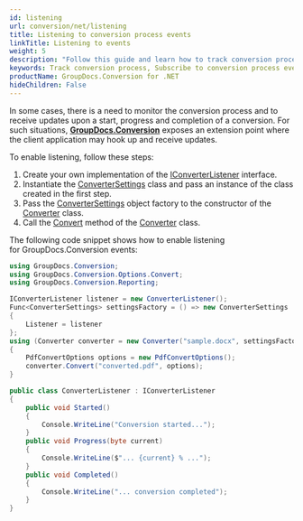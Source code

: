 ```yaml
---
id: listening
url: conversion/net/listening
title: Listening to conversion process events
linkTitle: Listening to events
weight: 5
description: "Follow this guide and learn how to track conversion process by subscribing to specific events of GroupDocs.Conversion for .NET API."
keywords: Track conversion process, Subscribe to conversion process events, track conversion
productName: GroupDocs.Conversion for .NET
hideChildren: False
---
```

In some cases, there is a need to monitor the conversion process and to receive updates upon a start, progress and completion of a conversion. For such situations, [**GroupDocs.Conversion**](https://products.groupdocs.com/conversion/net) exposes an extension point where the client application may hook up and receive updates. 

To enable listening, follow these steps:

1.  Create your own implementation of the [IConverterListener](https://reference.groupdocs.com/conversion/net/groupdocs.conversion.reporting/iconverterlistener) interface.
2.  Instantiate the [ConverterSettings](https://reference.groupdocs.com/conversion/net/groupdocs.conversion/convertersettings) class and pass an instance of the class created in the first step.
3.  Pass the [ConverterSettings](https://reference.groupdocs.com/conversion/net/groupdocs.conversion/convertersettings) object factory to the constructor of the [Converter](https://reference.groupdocs.com/conversion/net/groupdocs.conversion/converter) class.
4.  Call the [Convert](https://reference.groupdocs.com/conversion/net/groupdocs.conversion/converter/convert/#convert_3) method of the [Converter](https://reference.groupdocs.com/conversion/net/groupdocs.conversion/converter) class.

The following code snippet shows how to enable listening for GroupDocs.Conversion events:

```csharp
using GroupDocs.Conversion;
using GroupDocs.Conversion.Options.Convert;
using GroupDocs.Conversion.Reporting;

IConverterListener listener = new ConverterListener();
Func<ConverterSettings> settingsFactory = () => new ConverterSettings
{
    Listener = listener
};
using (Converter converter = new Converter("sample.docx", settingsFactory))
{
    PdfConvertOptions options = new PdfConvertOptions();
    converter.Convert("converted.pdf", options);
}

public class ConverterListener : IConverterListener
{
    public void Started()
    {
        Console.WriteLine("Conversion started...");
    }
    public void Progress(byte current)
    {
        Console.WriteLine($"... {current} % ...");
    }
    public void Completed()
    {
        Console.WriteLine("... conversion completed");
    }
}
```

